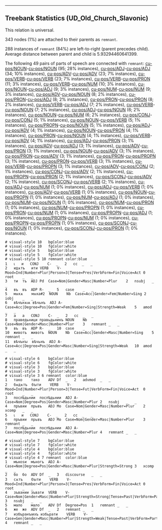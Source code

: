 

--------------------------------------------------------------------------------

## Treebank Statistics (UD_Old_Church_Slavonic)

This relation is universal.

343 nodes (1%) are attached to their parents as `remnant`.

288 instances of `remnant` (84%) are left-to-right (parent precedes child).
Average distance between parent and child is 5.93294460641399.

The following 49 pairs of parts of speech are connected with `remnant`: [cu-pos/NOUN]()-[cu-pos/NOUN]() (95; 28% instances), [cu-pos/ADJ]()-[cu-pos/ADJ]() (34; 10% instances), [cu-pos/ADV]()-[cu-pos/ADV]() (23; 7% instances), [cu-pos/VERB]()-[cu-pos/VERB]() (23; 7% instances), [cu-pos/VERB]()-[cu-pos/PRON]() (11; 3% instances), [cu-pos/VERB]()-[cu-pos/NUM]() (10; 3% instances), [cu-pos/NOUN]()-[cu-pos/ADJ]() (9; 3% instances), [cu-pos/NUM]()-[cu-pos/NUM]() (9; 3% instances), [cu-pos/ADV]()-[cu-pos/NOUN]() (8; 2% instances), [cu-pos/PRON]()-[cu-pos/ADJ]() (8; 2% instances), [cu-pos/PRON]()-[cu-pos/PRON]() (8; 2% instances), [cu-pos/VERB]()-[cu-pos/ADJ]() (7; 2% instances), [cu-pos/VERB]()-[cu-pos/NOUN]() (7; 2% instances), [cu-pos/ADJ]()-[cu-pos/NOUN]() (6; 2% instances), [cu-pos/NOUN]()-[cu-pos/NUM]() (6; 2% instances), [cu-pos/CONJ]()-[cu-pos/CONJ]() (5; 1% instances), [cu-pos/NOUN]()-[cu-pos/VERB]() (5; 1% instances), [cu-pos/PROPN]()-[cu-pos/NOUN]() (5; 1% instances), [cu-pos/ADJ]()-[cu-pos/ADV]() (4; 1% instances), [cu-pos/NOUN]()-[cu-pos/PRON]() (4; 1% instances), [cu-pos/PRON]()-[cu-pos/NOUN]() (4; 1% instances), [cu-pos/VERB]()-[cu-pos/ADV]() (4; 1% instances), [cu-pos/ADJ]()-[cu-pos/PRON]() (3; 1% instances), [cu-pos/ADV]()-[cu-pos/ADJ]() (3; 1% instances), [cu-pos/ADV]()-[cu-pos/PRON]() (3; 1% instances), [cu-pos/NOUN]()-[cu-pos/ADV]() (3; 1% instances), [cu-pos/PRON]()-[cu-pos/ADV]() (3; 1% instances), [cu-pos/PRON]()-[cu-pos/PROPN]() (3; 1% instances), [cu-pos/PRON]()-[cu-pos/VERB]() (3; 1% instances), [cu-pos/VERB]()-[cu-pos/PROPN]() (3; 1% instances), [cu-pos/ADV]()-[cu-pos/CONJ]() (2; 1% instances), [cu-pos/CONJ]()-[cu-pos/ADV]() (2; 1% instances), [cu-pos/PROPN]()-[cu-pos/PRON]() (2; 1% instances), [cu-pos/SCONJ]()-[cu-pos/ADV]() (2; 1% instances), [cu-pos/SCONJ]()-[cu-pos/VERB]() (2; 1% instances), [cu-pos/ADJ]()-[cu-pos/NUM]() (1; 0% instances), [cu-pos/ADJ]()-[cu-pos/VERB]() (1; 0% instances), [cu-pos/ADV]()-[cu-pos/VERB]() (1; 0% instances), [cu-pos/NOUN]()-[cu-pos/PROPN]() (1; 0% instances), [cu-pos/NUM]()-[cu-pos/ADJ]() (1; 0% instances), [cu-pos/NUM]()-[cu-pos/NOUN]() (1; 0% instances), [cu-pos/NUM]()-[cu-pos/PRON]() (1; 0% instances), [cu-pos/NUM]()-[cu-pos/PROPN]() (1; 0% instances), [cu-pos/PRON]()-[cu-pos/NUM]() (1; 0% instances), [cu-pos/PROPN]()-[cu-pos/ADJ]() (1; 0% instances), [cu-pos/PROPN]()-[cu-pos/NUM]() (1; 0% instances), [cu-pos/PROPN]()-[cu-pos/PROPN]() (1; 0% instances), [cu-pos/SCONJ]()-[cu-pos/NOUN]() (1; 0% instances), [cu-pos/SCONJ]()-[cu-pos/PRON]() (1; 0% instances).


~~~ conllu
# visual-style 10	bgColor:blue
# visual-style 10	fgColor:white
# visual-style 5	bgColor:blue
# visual-style 5	fgColor:white
# visual-style 5 10 remnant	color:blue
1	ꙇ	и	CONJ	C-	_	2	cc	_	_
2	идѫтъ	ити	VERB	V-	Mood=Ind|Number=Plur|Person=3|Tense=Pres|VerbForm=Fin|Voice=Act	0	root	_	_
3	ти	тъ	ADJ	Pd	Case=Nom|Gender=Masc|Number=Plur	2	nsubj	_	_
4	въ	въ	ADP	R-	_	5	case	_	_
5	мѫкѫ	мѫка#2	NOUN	Nb	Case=Acc|Gender=Fem|Number=Sing	2	iobj	_	_
6	вѣчънѫѭ	вѣчьнъ	ADJ	A-	Case=Acc|Degree=Pos|Gender=Fem|Number=Sing|Strength=Weak	5	amod	_	_
7	а	а	CONJ	C-	_	2	cc	_	_
8	праведьници	правьдьникъ	NOUN	Nb	Case=Nom|Gender=Masc|Number=Plur	3	remnant	_	_
9	въ	въ	ADP	R-	_	10	case	_	_
10	животъ	животъ	NOUN	Nb	Case=Acc|Gender=Masc|Number=Sing	5	remnant	_	_
11	вѣчънꙑ	вѣчьнъ	ADJ	A-	Case=Acc|Degree=Pos|Gender=Masc|Number=Sing|Strength=Weak	10	amod	_	_

~~~


~~~ conllu
# visual-style 6	bgColor:blue
# visual-style 6	fgColor:white
# visual-style 3	bgColor:blue
# visual-style 3	fgColor:white
# visual-style 3 6 remnant	color:blue
1	тако	тако	ADV	Df	_	2	advmod	_	_
2	бѫдѫтъ	бꙑти	VERB	V-	Mood=Ind|Number=Plur|Person=3|Tense=Fut|VerbForm=Fin|Voice=Act	0	root	_	_
3	послѣдьнии	послѣдьнии	ADJ	A-	Case=Nom|Degree=Pos|Gender=Masc|Number=Plur	2	nsubj	_	_
4	пръвии	прьвъ	ADJ	Mo	Case=Nom|Gender=Masc|Number=Plur	2	xcomp	_	_
5	ꙇ	и	CONJ	C-	_	2	cc	_	_
6	пръвии	прьвъ	ADJ	Mo	Case=Nom|Gender=Masc|Number=Plur	3	remnant	_	_
7	послѣдьнии	послѣдьнии	ADJ	A-	Case=Nom|Degree=Pos|Gender=Masc|Number=Plur	4	remnant	_	_

~~~


~~~ conllu
# visual-style 7	bgColor:blue
# visual-style 7	fgColor:white
# visual-style 4	bgColor:blue
# visual-style 4	fgColor:white
# visual-style 4 7 remnant	color:blue
1	мъноѕи	мъногъ	ADJ	A-	Case=Nom|Degree=Pos|Gender=Masc|Number=Plur|Strength=Strong	3	xcomp	_	_
2	бо	бо	ADV	Df	_	3	discourse	_	_
3	сѫтъ	бꙑти	VERB	V-	Mood=Ind|Number=Plur|Person=3|Tense=Pres|VerbForm=Fin|Voice=Act	0	root	_	_
4	зъвании	зъвати	VERB	V-	Case=Nom|Gender=Masc|Number=Plur|Strength=Strong|Tense=Past|VerbForm=Part|Voice=Pass	3	nsubj	_	_
5	мало	мало	ADV	Df	Degree=Pos	1	remnant	_	_
6	же	же	ADV	Df	_	2	remnant	_	_
7	избъранꙑихъ	избьрати	VERB	V-	Case=Gen|Gender=Masc|Number=Plur|Strength=Weak|Tense=Past|VerbForm=Part|Voice=Pass	4	remnant	_	_

~~~


